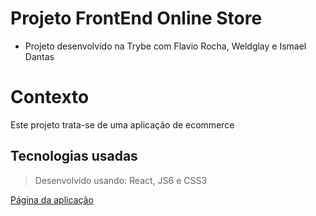 # Projeto FrontEnd Online Store

- Projeto desenvolvido na Trybe com Flavio Rocha, Weldglay e Ismael Dantas

#  Contexto
Este projeto trata-se de uma aplicação de ecommerce

##  Tecnologias usadas

> Desenvolvido usando: React, JS6 e CSS3

[Página da aplicação]()

